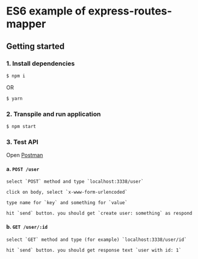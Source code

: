 # ES6 example of express-routes-mapper

## Getting started

### 1. Install dependencies
```bash
$ npm i
```

OR 
```bash
$ yarn
```

### 2. Transpile and run application
```bash
$ npm start
```

### 3. Test API

  Open [Postman](https://www.getpostman.com/)

  #### a. `POST /user`

    select `POST` method and type `localhost:3338/user`

    click on body, select `x-www-form-urlencoded`

    type name for `key` and something for `value`

    hit `send` button. you should get `create user: something` as respond

  #### b. `GET /user/:id`

    select `GET` method and type (for example) `localhost:3338/user/id`

    hit `send` button. you should get response text `user with id: 1`
